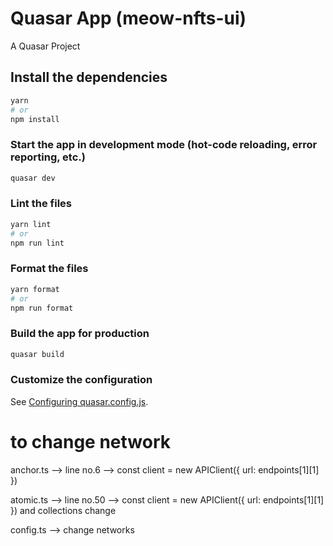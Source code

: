 # Quasar App (meow-nfts-ui)

A Quasar Project

## Install the dependencies
```bash
yarn
# or
npm install
```

### Start the app in development mode (hot-code reloading, error reporting, etc.)
```bash
quasar dev
```


### Lint the files
```bash
yarn lint
# or
npm run lint
```


### Format the files
```bash
yarn format
# or
npm run format
```



### Build the app for production
```bash
quasar build
```

### Customize the configuration
See [Configuring quasar.config.js](https://v2.quasar.dev/quasar-cli-webpack/quasar-config-js).


# to change network
anchor.ts --> line no.6 --> const client = new APIClient({ url: endpoints[1][1] })

atomic.ts --> line no.50 --> const client = new APIClient({ url: endpoints[1][1] })
and collections change

config.ts --> change networks
